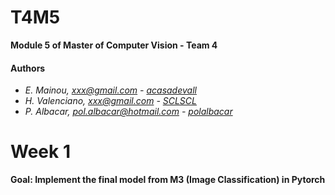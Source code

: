 # T4M5
**Module 5 of Master of Computer Vision -  Team 4**

#### Authors
- _E. Mainou, xxx@gmail.com - [acasadevall](https://github.com/acasadevall)_
- _H. Valenciano, xxx@gmail.com - [SCLSCL](https://github.com/SCLSCL)_
- _P. Albacar, pol.albacar@hotmail.com - [polalbacar](https://github.com/polalbacar)_

# Week 1
**Goal: Implement the final model from M3 (Image Classification) in Pytorch**

